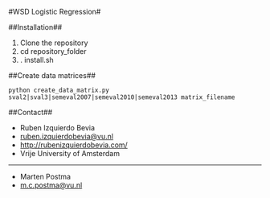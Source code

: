 #WSD Logistic Regression#

##Installation##
1. Clone the repository
2. cd repository_folder
3. . install.sh


##Create data matrices##
```shell
python create_data_matrix.py sval2|sval3|semeval2007|semeval2010|semeval2013 matrix_filename
```

##Contact##


* Ruben Izquierdo Bevia
* ruben.izquierdobevia@vu.nl
* http://rubenizquierdobevia.com/
* Vrije University of Amsterdam

***

* Marten Postma
* m.c.postma@vu.nl
